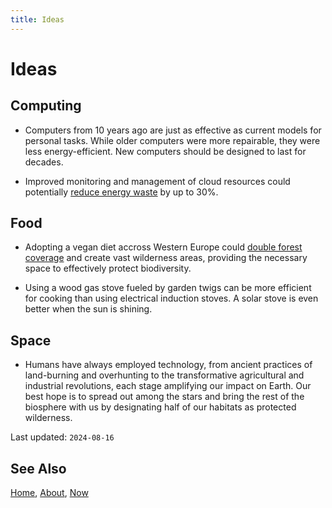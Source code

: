 ```yaml
---
title: Ideas
---
```


# Ideas

## Computing

- Computers from 10 years ago are just as effective as current models for
  personal tasks. While older computers were more repairable, they were less
  energy-efficient. New computers should be designed to last for decades.

- Improved monitoring and management of cloud resources could potentially
  [reduce energy waste][1] by up to 30%.

## Food

- Adopting a vegan diet accross Western Europe could [double forest coverage][2]
  and create vast wilderness areas, providing the necessary space to effectively
  protect biodiversity.

- Using a wood gas stove fueled by garden twigs can be more efficient for
  cooking than using electrical induction stoves. A solar stove is even better
  when the sun is shining.

## Space

- Humans have always employed technology, from ancient practices of
  land-burning and overhunting to the transformative agricultural and
  industrial revolutions, each stage amplifying our impact on Earth. Our best
  hope is to spread out among the stars and bring the rest of the biosphere
  with us by designating half of our habitats as protected wilderness.

Last updated: `2024-08-16`

## See Also

[Home](/), [About](/about.html), [Now](/now.html)

[1]: https://stop.wasting.cloud
[2]: /ecology/changing-our-diet-for-a-wilder-world.html
